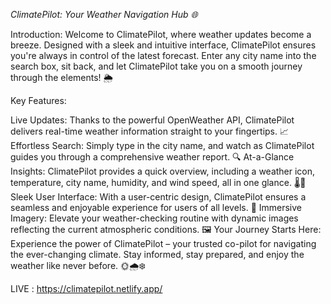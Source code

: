 
*ClimatePilot: Your Weather Navigation Hub 🌐*

Introduction:
Welcome to ClimatePilot, where weather updates become a breeze. Designed with a sleek and intuitive interface, ClimatePilot ensures you're always in control of the latest forecast. Enter any city name into the search box, sit back, and let ClimatePilot take you on a smooth journey through the elements! 🌦️

Key Features:

Live Updates: Thanks to the powerful OpenWeather API, ClimatePilot delivers real-time weather information straight to your fingertips. 📈
Effortless Search: Simply type in the city name, and watch as ClimatePilot guides you through a comprehensive weather report. 🔍
At-a-Glance Insights: ClimatePilot provides a quick overview, including a weather icon, temperature, city name, humidity, and wind speed, all in one glance. 🌡️💨
Sleek User Interface: With a user-centric design, ClimatePilot ensures a seamless and enjoyable experience for users of all levels. 🎨
Immersive Imagery: Elevate your weather-checking routine with dynamic images reflecting the current atmospheric conditions. 🖼️
Your Journey Starts Here:
Experience the power of ClimatePilot – your trusted co-pilot for navigating the ever-changing climate. Stay informed, stay prepared, and enjoy the weather like never before. 🌞🌧️❄️

LIVE : https://climatepilot.netlify.app/
